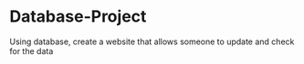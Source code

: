 # Database-Project
Using database, create a website that allows someone to update and check for the data
